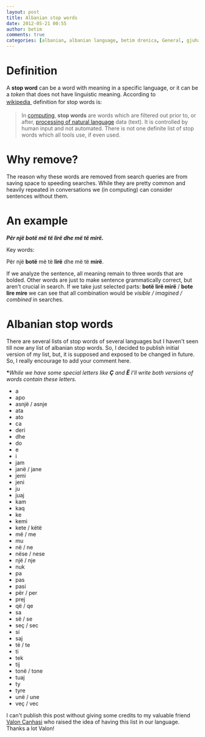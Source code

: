 ```yaml
---
layout: post
title: Albanian stop words
date: 2012-05-21 00:55
author: betim
comments: true
categories: [albanian, albanian language, betim drenica, General, gjuha, gjuha shqipe, kosova, kosovo, language, list, Publication, shqip, shqipëria, stop, stop words, Technology, technology, word, words]
---
```

<h1>Definition</h1>
A <strong>stop word</strong> can be a word with meaning in a specific language, or it can be a <em>token </em>that does not have linguistic meaning. According to <a title="Wikipedia - stop words" href="http://en.wikipedia.org/wiki/Stop_words" target="_blank">wikipedia </a> <span style="line-height:24px;">definition for</span><span style="line-height:24px;"> </span>stop words is:
<blockquote>In <a title="Computing" href="http://en.wikipedia.org/wiki/Computing">computing</a>, <strong>stop words</strong> are words which are filtered out prior to, or after, <a title="Natural language processing" href="http://en.wikipedia.org/wiki/Natural_language_processing">processing of natural language</a> data (text). It is controlled by human input and not automated. There is not one definite list of stop words which all tools use, if even used.</blockquote>
<!--more-->
<h1>Why remove?</h1>
The reason why these words are removed from search queries are from saving space to speeding searches. While they are pretty common and heavily repeated in conversations we (in computing) can consider sentences without them.
<h1>An example</h1>
<em><strong>Për një botë më të lirë dhe më të mirë. </strong></em>

Key words:

Për një <strong>botë</strong> më të <strong>lirë</strong> dhe më të <strong>mirë</strong>.

If we analyze the sentence, all meaning remain to three words that are bolded. Other words are just to make sentence grammatically correct, but aren't crucial in search. If we take just selected parts: <strong>botë lirë mirë</strong> / <strong>bote lire mire</strong> we can see that all combination would be <em>visible / imagined / combined</em> in searches.
<h1>Albanian stop words</h1>
There are several lists of stop words of several languages but I haven't seen till now any list of albanian stop words. So, I decided to publish initial version of my list, but, it is supposed and exposed to be changed in future. So, I really encourage to add your comment here.

<strong>*</strong><em>While we have some special letters like <strong>Ç</strong> and <strong>Ë</strong> I'll write both versions of words contain these letters.</em>
<ul>
	<li>a</li>
	<li>apo</li>
	<li>asnjë / asnje</li>
	<li>ata</li>
	<li>ato</li>
	<li>ca</li>
	<li>deri</li>
	<li>dhe</li>
	<li>do</li>
	<li>e</li>
	<li>i</li>
	<li>jam</li>
	<li>janë / jane</li>
	<li>jemi</li>
	<li>jeni</li>
	<li>ju</li>
	<li>juaj</li>
	<li>kam</li>
	<li>kaq</li>
	<li>ke</li>
	<li>kemi</li>
	<li>kete / këtë</li>
	<li>më / me</li>
	<li>mu</li>
	<li>në / ne</li>
	<li>nëse / nese</li>
	<li>një / nje</li>
	<li>nuk</li>
	<li>pa</li>
	<li>pas</li>
	<li>pasi</li>
	<li>për / per</li>
	<li>prej</li>
	<li>që / qe</li>
	<li>sa</li>
	<li>së / se</li>
	<li>seç / sec</li>
	<li>si</li>
	<li>saj</li>
	<li>të / te</li>
	<li>ti</li>
	<li>tek</li>
	<li>tij</li>
	<li>tonë / tone</li>
	<li>tuaj</li>
	<li>ty</li>
	<li>tyre</li>
	<li>unë / une</li>
	<li>veç / vec</li>
</ul>
I can't publish this post without giving some credits to my valuable friend <a title="Valon Canhasi" href="http://www.twitter.com/Redjakova" target="_blank">Valon Canhasi</a> who raised the idea of having this list in our language. Thanks a lot Valon!
